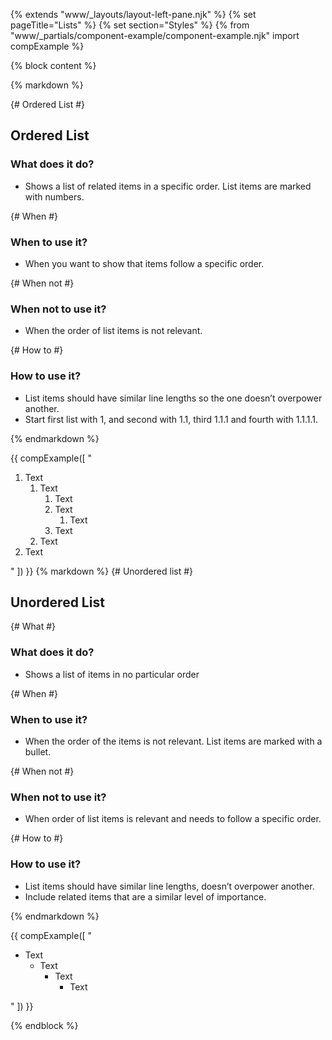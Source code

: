 {% extends "www/_layouts/layout-left-pane.njk" %}
{% set pageTitle="Lists" %}
{% set section="Styles" %}
{% from "www/_partials/component-example/component-example.njk" import compExample %}

{% block content %}

{% markdown %}

{# Ordered List #}

## Ordered List

### What does it do?

- Shows a list of related items in a specific order. List items are marked with numbers.

{# When #}

### When to use it?

- When you want to show that items follow a specific order.

{# When not #}

### When not to use it?

- When the order of list items is not relevant.

{# How to #}

### How to use it?

- List items should have similar line lengths so the one doesn’t overpower another.
- Start first list with 1, and second with 1.1, third 1.1.1 and fourth with 1.1.1.1.

{% endmarkdown %}

{{
  compExample([
    "<ol class='wmnds-ordered-list'>
        <li>Text
          <ol>
            <li>Text
              <ol>
                <li>Text</li>
                <li>Text
                  <ol>
                    <li>Text</li>
                  </ol>
                </li>
                <li>Text</li>
              </ol>
            </li>
            <li>Text</li>
          </ol>
      </li>
      <li>Text</li>
    </ol>"
  ])
}}
{% markdown %}
{# Unordered list #}

## Unordered List

{# What #}

<h3>What does it do?</h3>

- Shows a list of items in no particular order

{# When #}

<h3>When to use it?</h3>

- When the order of the items is not relevant. List items are marked with a bullet.

{# When not #}

<h3>When not to use it?</h3>

- When order of list items is relevant and needs to follow a specific order.

{# How to #}

<h3>How to use it?</h3>

- List items should have similar line lengths, doesn’t overpower another.
- Include related items that are a similar level of importance.

{% endmarkdown %}

{{
compExample([
    "<ul class='wmnds-unordered-list'>
      <li>Text
        <ul>
          <li>Text
            <ul>
              <li>Text
                <ul>
                  <li>Text</li>
                </ul>
              </li>
            </ul>
          </li>
        </ul>
      </li>
    </ul>"
  ])
}}

{% endblock %}
